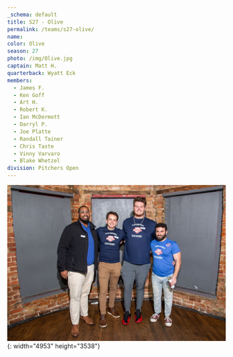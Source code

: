 ```yaml
---
_schema: default
title: S27 - Olive
permalink: /teams/s27-olive/
name:
color: Olive
season: 27
photo: /img/Olive.jpg
captain: Matt H.
quarterback: Wyatt Eck
members:
  - James F.
  - Ken Goff
  - Art H.
  - Robert K.
  - Ian McDermott
  - Darryl P.
  - Joe Platte
  - Randall Tainer
  - Chris Taste
  - Vinny Varvaro
  - Blake Whetzel
division: Pitchers Open
---
```

![](/img/da2-7066.jpg){: width="4953" height="3538"}